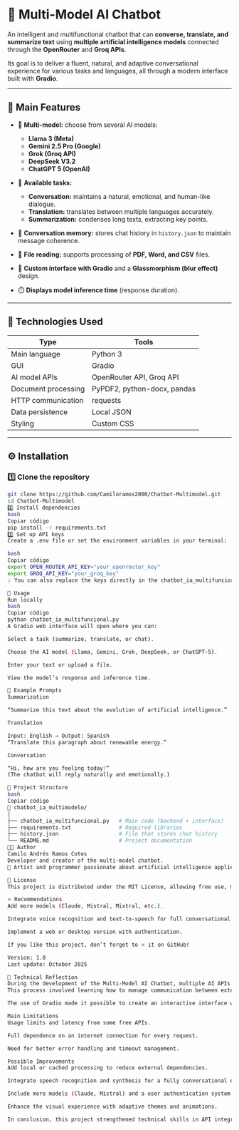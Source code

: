 # 🤖 Multi-Model AI Chatbot

An intelligent and multifunctional chatbot that can **converse, translate, and summarize text** using **multiple artificial intelligence models** connected through the **OpenRouter** and **Groq APIs**.

Its goal is to deliver a fluent, natural, and adaptive conversational experience for various tasks and languages, all through a modern interface built with **Gradio**.

---

## 🚀 Main Features

- 🧠 **Multi-model:** choose from several AI models:
  - **Llama 3 (Meta)**
  - **Gemini 2.5 Pro (Google)**
  - **Grok (Groq API)**
  - **DeepSeek V3.2**
  - **ChatGPT 5 (OpenAI)**

- 💬 **Available tasks:**
  - **Conversation:** maintains a natural, emotional, and human-like dialogue.  
  - **Translation:** translates between multiple languages accurately.  
  - **Summarization:** condenses long texts, extracting key points.  

- 🧠 **Conversation memory:** stores chat history in `history.json` to maintain message coherence.  

- 📄 **File reading:** supports processing of **PDF, Word, and CSV** files.  

- 🎨 **Custom interface with Gradio** and a **Glassmorphism (blur effect)** design.  

- ⏱️ **Displays model inference time** (response duration).  

---

## 🧰 Technologies Used

| Type | Tools |
|------|-------|
| Main language | Python 3 |
| GUI | Gradio |
| AI model APIs | OpenRouter API, Groq API |
| Document processing | PyPDF2, python-docx, pandas |
| HTTP communication | requests |
| Data persistence | Local JSON |
| Styling | Custom CSS |

---

## ⚙️ Installation

### 1️⃣ Clone the repository
```bash
git clone https://github.com/Camiloramos2000/Chatbot-Multimodel.git
cd Chatbot-Multimodel
2️⃣ Install dependencies
bash
Copiar código
pip install -r requirements.txt
3️⃣ Set up API keys
Create a .env file or set the environment variables in your terminal:

bash
Copiar código
export OPEN_ROUTER_API_KEY="your_openrouter_key"
export GROQ_API_KEY="your_groq_key"
💡 You can also replace the keys directly in the chatbot_ia_multifuncional.py file if running on Google Colab.

🧠 Usage
Run locally
bash
Copiar código
python chatbot_ia_multifuncional.py
A Gradio web interface will open where you can:

Select a task (summarize, translate, or chat).

Choose the AI model (Llama, Gemini, Grok, DeepSeek, or ChatGPT-5).

Enter your text or upload a file.

View the model’s response and inference time.

💬 Example Prompts
Summarization

“Summarize this text about the evolution of artificial intelligence.”

Translation

Input: English → Output: Spanish
“Translate this paragraph about renewable energy.”

Conversation

“Hi, how are you feeling today?”
(The chatbot will reply naturally and emotionally.)

🧩 Project Structure
bash
Copiar código
📂 chatbot_ia_multimodelo/
│
├── chatbot_ia_multifuncional.py   # Main code (backend + interface)
├── requirements.txt               # Required libraries
├── history.json                   # File that stores chat history
└── README.md                      # Project documentation
🧑‍💻 Author
Camilo Andrés Ramos Cotes
Developer and creator of the multi-model chatbot.
🎵 Artist and programmer passionate about artificial intelligence applied to creativity.

📜 License
This project is distributed under the MIT License, allowing free use, modification, and distribution with proper attribution to the original author.

⭐ Recommendations
Add more models (Claude, Mistral, Mixtral, etc.).

Integrate voice recognition and text-to-speech for full conversational capability.

Implement a web or desktop version with authentication.

If you like this project, don’t forget to ⭐ it on GitHub!

Version: 1.0
Last update: October 2025

🧩 Technical Reflection
During the development of the Multi-Model AI Chatbot, multiple AI APIs were successfully integrated into a single, flexible interface.
This process involved learning how to manage communication between external services, handle API keys securely, and dynamically perform tasks such as translation, summarization, and conversation.

The use of Gradio made it possible to create an interactive interface without the need for complex frontend frameworks, reinforcing the understanding of how backend logic connects with visualization layers.

Main Limitations
Usage limits and latency from some free APIs.

Full dependence on an internet connection for every request.

Need for better error handling and timeout management.

Possible Improvements
Add local or cached processing to reduce external dependencies.

Integrate speech recognition and synthesis for a fully conversational experience.

Include more models (Claude, Mistral) and a user authentication system.

Enhance the visual experience with adaptive themes and animations.

In conclusion, this project strengthened technical skills in API integration, modular development, and building interactive AI interfaces — opening the door to more advanced and powerful future versions.
